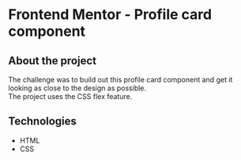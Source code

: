 # Frontend Mentor - Profile card component

## About the project 
<p>The challenge was to build out this profile card component and get it looking as close to the design as possible.<br>
  The project uses the CSS flex feature.<br>

## Technologies
- HTML
- CSS


